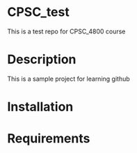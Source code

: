 # CPSC_test
This is a test repo for CPSC_4800 course

# Description 
This is a  sample project for learning github

# Installation 

# Requirements

